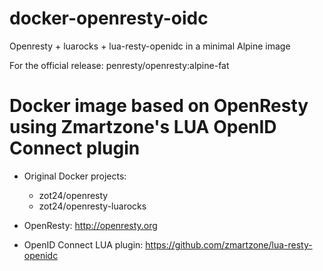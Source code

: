 # docker-openresty-oidc
Openresty + luarocks + lua-resty-openidc in a minimal Alpine image

For the official release: penresty/openresty:alpine-fat

# Docker image based on OpenResty using Zmartzone's LUA OpenID Connect plugin
- Original Docker projects:
    - zot24/openresty
    - zot24/openresty-luarocks

- OpenResty: http://openresty.org
- OpenID Connect LUA plugin: https://github.com/zmartzone/lua-resty-openidc

